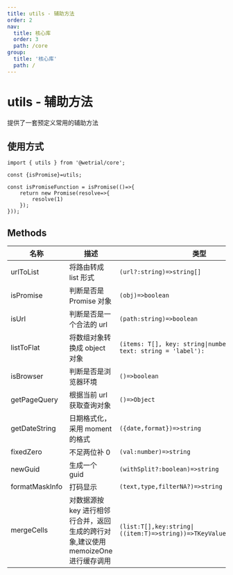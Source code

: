 ```yaml
---
title: utils - 辅助方法
order: 2
nav:
  title: 核心库
  order: 3
  path: /core
group:
  title: '核心库'
  path: /
---
```


# utils - 辅助方法

提供了一套预定义常用的辅助方法

## 使用方式

```tsx | pure
import { utils } from '@wetrial/core';

const {isPromise}=utils;

const isPromiseFunction = isPromise(()=>{
    return new Promise(resolve=>{
        resolve(1)
    });
}));
```

## Methods

| 名称 | 描述 | 类型 | 结果案例 |
| --- | --- | --- | --- |
| urlToList | 将路由转成 list 形式 | `(url?:string)=>string[]` |  |
| isPromise | 判断是否是 Promise 对象 | `(obj)=>boolean` |  |
| isUrl | 判断是否是一个合法的 url | `(path:string)=>boolean` |  |
| listToFlat | 将数组对象转换成 object 对象 | `(items: T[], key: string\|number = 'value', text: string = 'label'):` | `listToFlat([{label:'label1',value:'001'},{label:'label2',value:'002'}],'value','label')==>{'001':'label1','002':'label2'}])` |
| isBrowser | 判断是否是浏览器环境 | `()=>boolean` |  |
| getPageQuery | 根据当前 url 获取查询对象 | `()=>Object` |  |
| getDateString | 日期格式化，采用 moment 的格式 | `({date,format})=>string` |  |
| fixedZero | 不足两位补 0 | `(val:number)=>string` |  |
| newGuid | 生成一个 guid | `(withSplit?:boolean)=>string` |  |
| formatMaskInfo | 打码显示 | `(text,type,filterNA?)=>string` |  |
| mergeCells | 对数据源按 key 进行相邻行合并，返回生成的跨行对象,建议使用 memoizeOne 进行缓存调用 | `(list:T[],key:string\|((item:T)=>string))=>TKeyValue<number,number>` | `mergeCells([{name:'xxg',title:'code'},{name:'刘德华',title:'code'},{name:'古天乐',title:'other'}],'title')==>{0:2,1:0,2:1}` |
